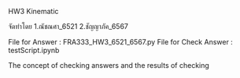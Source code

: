 HW3 Kinematic 

จัดทำโดย 
1.ณัชณศา_6521
2.ชัญญาภัค_6567

File for Answer : FRA333_HW3_6521_6567.py
File for Check Answer : testScript.ipynb 

The concept of checking answers and the results of checking


